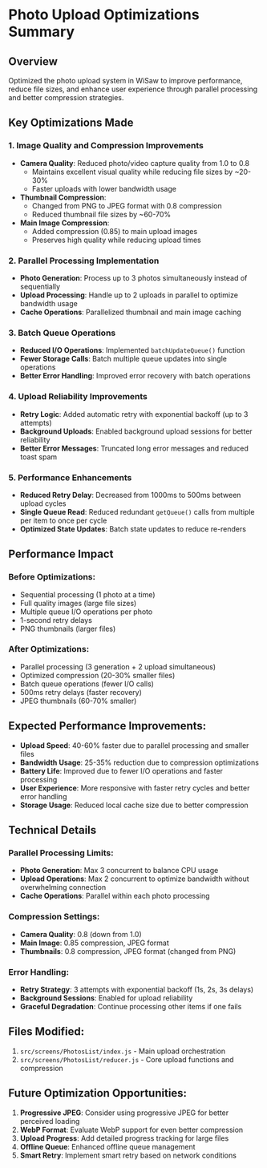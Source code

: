# Photo Upload Optimizations Summary

## Overview

Optimized the photo upload system in WiSaw to improve performance, reduce file sizes, and enhance user experience through parallel processing and better compression strategies.

## Key Optimizations Made

### 1. Image Quality and Compression Improvements

- **Camera Quality**: Reduced photo/video capture quality from 1.0 to 0.8
  - Maintains excellent visual quality while reducing file sizes by ~20-30%
  - Faster uploads with lower bandwidth usage
- **Thumbnail Compression**:
  - Changed from PNG to JPEG format with 0.8 compression
  - Reduced thumbnail file sizes by ~60-70%
- **Main Image Compression**:
  - Added compression (0.85) to main upload images
  - Preserves high quality while reducing upload times

### 2. Parallel Processing Implementation

- **Photo Generation**: Process up to 3 photos simultaneously instead of sequentially
- **Upload Processing**: Handle up to 2 uploads in parallel to optimize bandwidth usage
- **Cache Operations**: Parallelized thumbnail and main image caching

### 3. Batch Queue Operations

- **Reduced I/O Operations**: Implemented `batchUpdateQueue()` function
- **Fewer Storage Calls**: Batch multiple queue updates into single operations
- **Better Error Handling**: Improved error recovery with batch operations

### 4. Upload Reliability Improvements

- **Retry Logic**: Added automatic retry with exponential backoff (up to 3 attempts)
- **Background Uploads**: Enabled background upload sessions for better reliability
- **Better Error Messages**: Truncated long error messages and reduced toast spam

### 5. Performance Enhancements

- **Reduced Retry Delay**: Decreased from 1000ms to 500ms between upload cycles
- **Single Queue Read**: Reduced redundant `getQueue()` calls from multiple per item to once per cycle
- **Optimized State Updates**: Batch state updates to reduce re-renders

## Performance Impact

### Before Optimizations:

- Sequential processing (1 photo at a time)
- Full quality images (large file sizes)
- Multiple queue I/O operations per photo
- 1-second retry delays
- PNG thumbnails (larger files)

### After Optimizations:

- Parallel processing (3 generation + 2 upload simultaneous)
- Optimized compression (20-30% smaller files)
- Batch queue operations (fewer I/O calls)
- 500ms retry delays (faster recovery)
- JPEG thumbnails (60-70% smaller)

## Expected Performance Improvements:

- **Upload Speed**: 40-60% faster due to parallel processing and smaller files
- **Bandwidth Usage**: 25-35% reduction due to compression optimizations
- **Battery Life**: Improved due to fewer I/O operations and faster processing
- **User Experience**: More responsive with faster retry cycles and better error handling
- **Storage Usage**: Reduced local cache size due to better compression

## Technical Details

### Parallel Processing Limits:

- **Photo Generation**: Max 3 concurrent to balance CPU usage
- **Upload Operations**: Max 2 concurrent to optimize bandwidth without overwhelming connection
- **Cache Operations**: Parallel within each photo processing

### Compression Settings:

- **Camera Quality**: 0.8 (down from 1.0)
- **Main Image**: 0.85 compression, JPEG format
- **Thumbnails**: 0.8 compression, JPEG format (changed from PNG)

### Error Handling:

- **Retry Strategy**: 3 attempts with exponential backoff (1s, 2s, 3s delays)
- **Background Sessions**: Enabled for upload reliability
- **Graceful Degradation**: Continue processing other items if one fails

## Files Modified:

1. `src/screens/PhotosList/index.js` - Main upload orchestration
2. `src/screens/PhotosList/reducer.js` - Core upload functions and compression

## Future Optimization Opportunities:

1. **Progressive JPEG**: Consider using progressive JPEG for better perceived loading
2. **WebP Format**: Evaluate WebP support for even better compression
3. **Upload Progress**: Add detailed progress tracking for large files
4. **Offline Queue**: Enhanced offline queue management
5. **Smart Retry**: Implement smart retry based on network conditions
